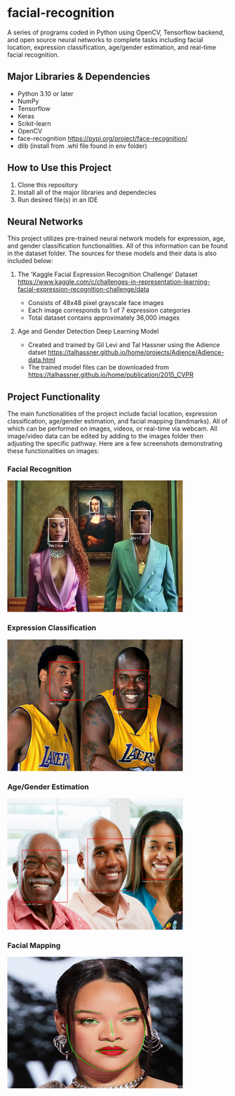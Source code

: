 # facial-recognition
A series of programs coded in Python using OpenCV, Tensorflow backend, and open source neural networks to complete tasks including facial location, expression classification, age/gender estimation, and real-time facial recognition.

## Major Libraries & Dependencies
   - Python 3.10 or later
   - NumPy
   - Tensorflow
   - Keras
   - Scikit-learn
   - OpenCV
   - face-recognition https://pypi.org/project/face-recognition/
   - dlib (install from .whl file found in env folder)
     
## How to Use this Project
1. Clone this repository
2. Install all of the major libraries and dependecies
3. Run desired file(s) in an IDE

## Neural Networks 
This project utilizes pre-trained neural network models for expression, age, and gender classification functionalities. All of this information can be found in the dataset folder. The sources for these models and their data is also included below:
1. The 'Kaggle Facial Expression Recognition Challenge' Dataset https://www.kaggle.com/c/challenges-in-representation-learning-facial-expression-recognition-challenge/data
    - Consists of 48x48 pixel grayscale face images
    - Each image corresponds to 1 of 7 expression categories
    - Total dataset contains approximately 36,000 images

2. Age and Gender Detection Deep Learning Model
    - Created and trained by Gil Levi and Tal Hassner using the Adience datset https://talhassner.github.io/home/projects/Adience/Adience-data.html
    - The trained model files can be downloaded from https://talhassner.github.io/home/publication/2015_CVPR

 ## Project Functionality
 The main functionalities of the project include facial location, expression classification, age/gender estimation, and facial mapping (landmarks). All of which can be performed on images, videos, or real-time via webcam. All image/video data can be edited by adding to the images folder then adjusting the specific pathway. Here are a few screenshots demonstrating these functionalities on images:
### Facial Recognition
<img src="https://github.com/slbouknight/facial-recognition/blob/main/images/demo/facial-recognition.png" width="400" height="300" />

### Expression Classification
<img src="https://github.com/slbouknight/facial-recognition/blob/main/images/demo/expression.png" width="400" height="300" />

### Age/Gender Estimation
<img src="https://github.com/slbouknight/facial-recognition/blob/main/images/demo/age-gender.png" width="400" height="300" />

### Facial Mapping
<img src="https://github.com/slbouknight/facial-recognition/blob/main/images/demo/landmark.png" width="400" height="300" />
